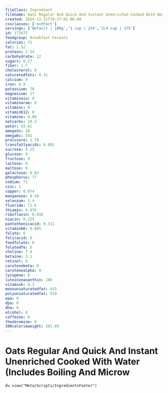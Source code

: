 ```yaml
---
fileClass: Ingredient
filename: Oats Regular And Quick And Instant Unenriched Cooked With Water (Includes Boiling And Microw
created: 2024-12-21T19:27:02-06:00
cssclasses: ['nutFact']
servings: ['Default | 100g','1 cup | 234','3/4 cup | 175']
id: 171675
foodgroup: Breakfast Cereals
calories: 71
fat: 1.52
protein: 2.54
carbohydrate: 12
sugars: 0.27
fiber: 1.7
cholesterol: 0
saturatedfats: 0.31
calcium: 9
iron: 0.9
potassium: 70
magnesium: 27
vitaminaiu: 0
vitaminarae: 0
vitaminc: 0
vitaminb12: 0
vitamine: 0.08
netcarbs: 10.3
water: 83.61
omega3s: 18
omega6s: 541
pralscore: 1.79
transfattyacids: 0.001
sucrose: 0.25
glucose: 0
fructose: 0
lactose: 0
maltose: 0
galactose: 0.02
phosphorus: 77
sodium: 71
zinc: 1
copper: 0.074
manganese: 0.58
selenium: 5.4
fluoride: 71.6
thiamin: 0.076
riboflavin: 0.016
niacin: 0.225
pantothenicacid: 0.311
vitaminb6: 0.005
folate: 6
folicacid: 0
foodfolate: 6
folatedfe: 6
choline: 7.4
betaine: 3.1
retinol: 0
carotenebeta: 0
carotenealpha: 0
lycopene: 0
luteinzeaxanthin: 180
vitamink: 0.3
monounsaturatedfat: 435
polyunsaturatedfat: 559
epa: 0
dpa: 0
dha: 0
alcohol: 0
caffeine: 0
theobromine: 0
200calorieweight: 281.69
---
```


# Oats Regular And Quick And Instant Unenriched Cooked With Water (Includes Boiling And Microw

```dataviewjs
dv.view("Meta/Scripts/IngredientsFooter")
```